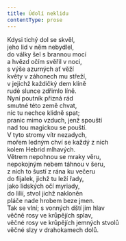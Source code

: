 ```yaml
---
title: Údolí neklidu
contentType: prose
---
```


  

Kdysi tichý dol se skvěl,  
jeho lid v něm nebydlel,  
do války šel s brannou mocí  
a hvězd očím svěřil v noci,  
s výše azurných ať věží  
květy v záhonech mu střeží,  
v jejichž každičký dem klíně  
rudé slunce zdřimlo líně.  
Nyní poutník přizná rád  
smutné této země chvat,  
nic tu nechce klidně spat;  
pranic mimo vzduch, jenž spouští  
nad tou magickou se pouští.  
V tyto stromy vítr nezadych,  
mořem ledným chví se každý z nich  
kolem Hebrid mlhavých.  
Větrem nepohnou se mraky věru,  
nepokojným nebem táhnou v šeru,  
z nich to šustí z rána ku večeru  
do fijalek, jichž tu leží řady,  
jako lidských očí myriady,  
do lilií, stvol jichž nakloněn  
pláče nade hrobem beze jmen.  
Tak se vlní; s vonných dští jim hlav  
věčně rosy ve krůpějích splav,  
věčné rosy ve krůpějích jemných stvolů  
věčné slzy v drahokamech dolů.
